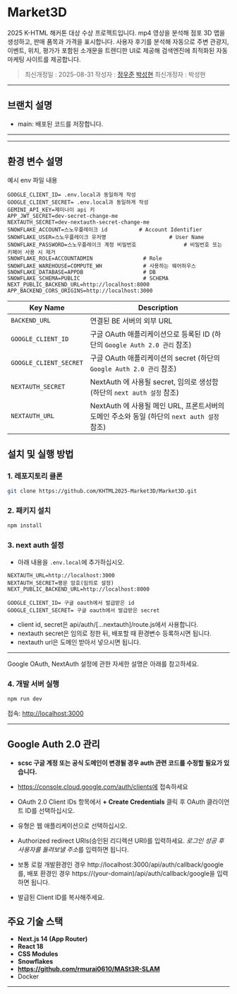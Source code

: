 # Market3D

2025 K-HTML 해커톤 대상 수상 프로젝트입니다.
mp4 영상을 분석해 점포 3D 맵을 생성하고, 판매 품목과 가격을 표시합니다.
사용자 후기를 분석해 자동으로 주변 관광지, 이벤트, 위치, 평가가 포함된 소개문을 트렌디한 UI로 제공해 검색엔진에 최적화된 자동 마케팅 사이트를 제공합니다.

> 최신개정일 : 2025-08-31
> 작성자 : [정우준](mailto:jwj7140@gmail.com) [박성현](mailto:kmcha72@gmail.com)
> 최신개정자 : 박성현

---

## 브랜치 설명

- main: 배포된 코드를 저장합니다.

---

---

## 환경 변수 설명
예시 env 파일 내용
```env
GOOGLE_CLIENT_ID= .env.local과 동일하게 작성
GOOGLE_CLIENT_SECRET= .env.local과 동일하게 작성
GEMINI_API_KEY=제미나이 api 키
APP_JWT_SECRET=dev-secret-change-me
NEXTAUTH_SECRET=dev-nextauth-secret-change-me
SNOWFLAKE_ACCOUNT=스노우플레이크 id          # Account Identifier
SNOWFLAKE_USER=스노우플레이크 유저명                    # User Name
SNOWFLAKE_PASSWORD=스노우플레이크 계정 비밀번호               # 비밀번호 또는 키페어 사용 시 제거
SNOWFLAKE_ROLE=ACCOUNTADMIN                # Role
SNOWFLAKE_WAREHOUSE=COMPUTE_WH             # 사용하는 웨어하우스
SNOWFLAKE_DATABASE=APPDB                   # DB
SNOWFLAKE_SCHEMA=PUBLIC                    # SCHEMA
NEXT_PUBLIC_BACKEND_URL=http://localhost:8000
APP_BACKEND_CORS_ORIGINS=http://localhost:3000
```



| Key Name                          | Description                                                                                 |
| --------------------------------- | ------------------------------------------------------------------------------------------- |
| `BACKEND_URL`                     | 연결된 BE 서버의 외부 URL                                                                   |
| `GOOGLE_CLIENT_ID`                | 구글 OAuth 애플리케이션으로 등록된 ID (하단의 `Google Auth 2.0 관리` 참조)                  |
| `GOOGLE_CLIENT_SECRET`            | 구글 OAuth 애플리케이션의 secret (하단의 `Google Auth 2.0 관리` 참조)                       |
| `NEXTAUTH_SECRET`                 | NextAuth 에 사용될 secret, 임의로 생성함 (하단의 `next auth 설정` 참조)                     |
| `NEXTAUTH_URL`                    | NextAuth 에 사용될 메인 URL, 프론트서버의 도메인 주소와 동일 (하단의 `next auth 설정` 참조) |

## 설치 및 실행 방법

### 1. 레포지토리 클론

```bash
git clone https://github.com/KHTML2025-Market3D/Market3D.git
```

### 2. 패키지 설치

```bash
npm install

```

### 3. next auth 설정

- 아래 내용을 `.env.local`에 추가하십시오.

```env
NEXTAUTH_URL=http://localhost:3000
NEXTAUTH_SECRET=평문 암호(임의로 설정)
NEXT_PUBLIC_BACKEND_URL=http://localhost:8000

GOOGLE_CLIENT_ID= 구글 oauth에서 발급받은 id
GOOGLE_CLIENT_SECRET= 구글 oauth에서 발급받은 secret
```

- client id, secret은 api/auth/[...nextauth]/route.js에서 사용합니다.
- nextauth secret은 임의로 정한 뒤, 배포할 때 환경변수 등록하시면 됩니다.
- nextauth url은 도메인 받아서 넣으시면 됩니다.

---

Google OAuth, NextAuth 설정에 관한 자세한 설명은 아래를 참고하세요.

### 4. 개발 서버 실행

```bash
npm run dev
```

접속: [http://localhost:3000](http://localhost:3000)

---

## Google Auth 2.0 관리

- **scsc 구글 계정 또는 공식 도메인이 변경될 경우 auth 관련 코드를 수정할 필요가 있습니다.**

- https://console.cloud.google.com/auth/clients에 접속하세요
- OAuth 2.0 Client IDs 항목에서 **+ Create Credentials** 클릭 후 OAuth 클라이언트 ID를 선택하십시오.
- 유형은 웹 애플리케이션으로 선택하십시오.
- Authorized redirect URIs(승인된 리디렉션 URI)를 입력하세요. *로그인 성공 후 사용자를 돌려보낼 주소*를 입력하면 됩니다.
- 보통 로컬 개발환경인 경우 http://localhost:3000/api/auth/callback/google를, 배포 환경인 경우 https://(your-domain)/api/auth/callback/google을 입력하면 됩니다.
- 발급된 Client ID를 복사해주세요.



## 주요 기술 스택

- **Next.js 14 (App Router)**
- **React 18**
- **CSS Modules**
- **Snowflakes**
- **https://github.com/rmurai0610/MASt3R-SLAM**
- Docker

---
